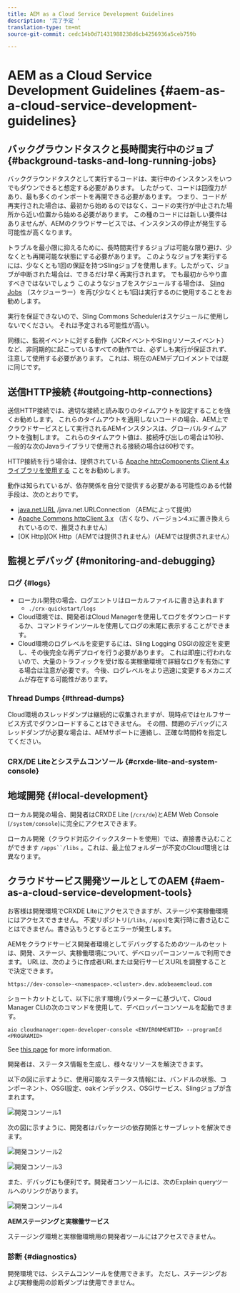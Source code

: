 ```yaml
---
title: AEM as a Cloud Service Development Guidelines
description: '完了予定 '
translation-type: tm+mt
source-git-commit: cedc14b0d71431988238d6cb4256936a5ceb759b

---
```



# AEM as a Cloud Service Development Guidelines {#aem-as-a-cloud-service-development-guidelines}

## バックグラウンドタスクと長時間実行中のジョブ {#background-tasks-and-long-running-jobs}

バックグラウンドタスクとして実行するコードは、実行中のインスタンスをいつでもダウンできると想定する必要があります。 したがって、コードは回復力があり、最も多くのインポートを再開できる必要があります。 つまり、コードが再実行された場合は、最初から始めるのではなく、コードの実行が中止された場所から近い位置から始める必要があります。 この種のコードには新しい要件はありませんが、AEMのクラウドサービスでは、インスタンスの停止が発生する可能性が高くなります。

トラブルを最小限に抑えるために、長時間実行するジョブは可能な限り避け、少なくとも再開可能な状態にする必要があります。 このようなジョブを実行するには、少なくとも1回の保証を持つSlingジョブを使用します。したがって、ジョブが中断された場合は、できるだけ早く再実行されます。 でも最初からやり直すべきではないでしょう このようなジョブをスケジュールする場合は、 [Sling Jobs](https://sling.apache.org/documentation/bundles/apache-sling-eventing-and-job-handling.html#jobs-guarantee-of-processing) （スケジューラー）を再び少なくとも1回は実行するのに使用することをお勧めします。

実行を保証できないので、Sling Commons Schedulerはスケジュールに使用しないでください。 それは予定される可能性が高い。

同様に、監視イベントに対する動作（JCRイベントやSlingリソースイベント）など、非同期的に起こっているすべての動作では、必ずしも実行が保証されず、注意して使用する必要があります。 これは、現在のAEMデプロイメントでは既に同じです。

## 送信HTTP接続 {#outgoing-http-connections}

送信HTTP接続では、適切な接続と読み取りのタイムアウトを設定することを強くお勧めします。 これらのタイムアウトを適用しないコードの場合、AEM上でクラウドサービスとして実行されるAEMインスタンスは、グローバルタイムアウトを強制します。 これらのタイムアウト値は、接続呼び出しの場合は10秒、一般的な次のJavaライブラリで使用される接続の場合は60秒です。

HTTP接続を行う場合は、提供されている [Apache httpComponents Client 4.xライブラリを使用する](https://hc.apache.org/httpcomponents-client-ga/) ことをお勧めします。

動作は知られているが、依存関係を自分で提供する必要がある可能性のある代替手段は、次のとおりです。

* [java.net.URL](https://docs.oracle.com/javase/7/docs/api/java/net/URL.html) /java.net.URLConnection [](https://docs.oracle.com/javase/7/docs/api/java/net/URLConnection.html) （AEMによって提供）
* [Apache Commons httpClient 3.x](https://hc.apache.org/httpclient-3.x/) （古くなり、バージョン4.xに置き換えられているので、推奨されません）
* [OK Http](OK Http（AEMでは提供されません）（AEMでは提供されません）

## 監視とデバッグ {#monitoring-and-debugging}

### ログ {#logs}

* ローカル開発の場合、ログエントリはローカルファイルに書き込まれます
   * `./crx-quickstart/logs`
* Cloud環境では、開発者はCloud Managerを使用してログをダウンロードするか、コマンドラインツールを使用してログの末尾に表示することができます。 <!-- See the [Cloud Manager documentation](https://docs.adobe.com/content/help/en/experience-manager-cloud-manager/using/introduction-to-cloud-manager.html) for more details. Note that custom logs are not supported and so all logs should be output to the error log. -->
* Cloud環境のログレベルを変更するには、Sling Logging OSGIの設定を変更し、その後完全な再デプロイを行う必要があります。 これは即座に行われないので、大量のトラフィックを受け取る実稼働環境で詳細なログを有効にする場合は注意が必要です。 今後、ログレベルをより迅速に変更するメカニズムが存在する可能性があります。

### Thread Dumps {#thread-dumps}

Cloud環境のスレッドダンプは継続的に収集されますが、現時点ではセルフサービス方式でダウンロードすることはできません。 その間、問題のデバッグにスレッドダンプが必要な場合は、AEMサポートに連絡し、正確な時間枠を指定してください。

### CRX/DE Liteとシステムコンソール {#crxde-lite-and-system-console}

## 地域開発 {#local-development}

ローカル開発の場合、開発者はCRXDE Lite (`/crx/de`)とAEM Web Console (`/system/console`)に完全にアクセスできます。

ローカル開発（クラウド対応クイックスタートを使用）では、直接書き込むことができます `/apps``/libs` 。これは、最上位フォルダーが不変のCloud環境とは異なります。

## クラウドサービス開発ツールとしてのAEM {#aem-as-a-cloud-service-development-tools}

お客様は開発環境でCRXDE Liteにアクセスできますが、ステージや実稼働環境にはアクセスできません。 不変リポジトリ(`/libs`, `/apps`)を実行時に書き込むことはできません。書き込もうとするとエラーが発生します。

AEMをクラウドサービス開発者環境としてデバッグするためのツールのセットは、開発、ステージ、実稼働環境について、デベロッパーコンソールで利用できます。 URLは、次のように作成者URLまたは発行サービスURLを調整することで決定できます。

`https://dev-console>-<namespace>.<cluster>.dev.adobeaemcloud.com`

ショートカットとして、以下に示す環境パラメーターに基づいて、Cloud Manager CLIの次のコマンドを使用して、デベロッパーコンソールを起動できます。

`aio cloudmanager:open-developer-console <ENVIRONMENTID> --programId <PROGRAMID>`

See [this page](/help/release-notes/home.md) for more information.

開発者は、ステータス情報を生成し、様々なリソースを解決できます。

以下の図に示すように、使用可能なステータス情報には、バンドルの状態、コンポーネント、OSGI設定、oakインデックス、OSGIサービス、Slingジョブが含まれます。

![開発コンソール1](/help/implementing/developing/introduction/assets/devconsole1.png)

次の図に示すように、開発者はパッケージの依存関係とサーブレットを解決できます。

![開発コンソール2](/help/implementing/developing/introduction/assets/devconsole2.png)

![開発コンソール3](/help/implementing/developing/introduction/assets/devconsole3.png)

また、デバッグにも便利です。開発者コンソールには、次のExplain queryツールへのリンクがあります。

![開発コンソール4](/help/implementing/developing/introduction/assets/devconsole4.png)

**AEMステージングと実稼働サービス**

ステージング環境と実稼働環境用の開発者ツールにはアクセスできません。

### 診断 {#diagnostics}

開発環境では、システムコンソールを使用できます。 ただし、ステージングおよび実稼働用の診断ダンプは使用できません。